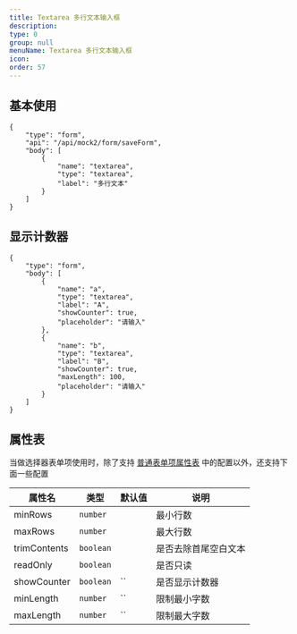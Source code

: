 ```yaml
---
title: Textarea 多行文本输入框
description:
type: 0
group: null
menuName: Textarea 多行文本输入框
icon:
order: 57
---
```


## 基本使用

```schema: scope="body"
{
    "type": "form",
    "api": "/api/mock2/form/saveForm",
    "body": [
        {
            "name": "textarea",
            "type": "textarea",
            "label": "多行文本"
        }
    ]
}
```

## 显示计数器

```schema: scope="body"
{
    "type": "form",
    "body": [
        {
            "name": "a",
            "type": "textarea",
            "label": "A",
            "showCounter": true,
            "placeholder": "请输入"
        },
        {
            "name": "b",
            "type": "textarea",
            "label": "B",
            "showCounter": true,
            "maxLength": 100,
            "placeholder": "请输入"
        }
    ]
}
```

## 属性表

当做选择器表单项使用时，除了支持 [普通表单项属性表](./formitem#%E5%B1%9E%E6%80%A7%E8%A1%A8) 中的配置以外，还支持下面一些配置

| 属性名       | 类型      | 默认值 | 说明                 |
| ------------ | --------- | ------ | -------------------- |
| minRows      | `number`  |        | 最小行数             |
| maxRows      | `number`  |        | 最大行数             |
| trimContents | `boolean` |        | 是否去除首尾空白文本 |
| readOnly     | `boolean` |        | 是否只读             |
| showCounter  | `boolean` | ``     | 是否显示计数器       |
| minLength    | `number`  | ``     | 限制最小字数         |
| maxLength    | `number`  | ``     | 限制最大字数         |
